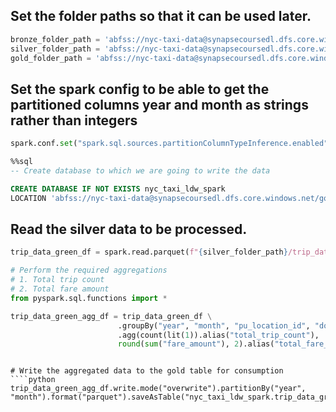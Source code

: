 
## Set the folder paths so that it can be used later. 
````python
bronze_folder_path = 'abfss://nyc-taxi-data@synapsecoursedl.dfs.core.windows.net/raw'
silver_folder_path = 'abfss://nyc-taxi-data@synapsecoursedl.dfs.core.windows.net/silver'
gold_folder_path = 'abfss://nyc-taxi-data@synapsecoursedl.dfs.core.windows.net/gold'
`````


## Set the spark config to be able to get the partitioned columns year and month as strings rather than integers
````python
spark.conf.set("spark.sql.sources.partitionColumnTypeInference.enabled", "false")
````
````sql
%%sql
-- Create database to which we are going to write the data

CREATE DATABASE IF NOT EXISTS nyc_taxi_ldw_spark
LOCATION 'abfss://nyc-taxi-data@synapsecoursedl.dfs.core.windows.net/gold';
````

## Read the silver data to be processed. 
````python
trip_data_green_df = spark.read.parquet(f"{silver_folder_path}/trip_data_green") 

# Perform the required aggregations
# 1. Total trip count
# 2. Total fare amount
from pyspark.sql.functions import *

trip_data_green_agg_df = trip_data_green_df \
                        .groupBy("year", "month", "pu_location_id", "do_location_id") \
                        .agg(count(lit(1)).alias("total_trip_count"),
                        round(sum("fare_amount"), 2).alias("total_fare_amount"))

````






````

# Write the aggregated data to the gold table for consumption
````python
trip_data_green_agg_df.write.mode("overwrite").partitionBy("year", "month").format("parquet").saveAsTable("nyc_taxi_ldw_spark.trip_data_green_agg")
